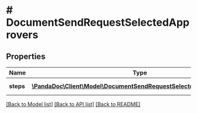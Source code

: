 # # DocumentSendRequestSelectedApprovers

## Properties

Name | Type | Description | Notes
------------ | ------------- | ------------- | -------------
**steps** | [**\PandaDoc\Client\Model\DocumentSendRequestSelectedApproversSteps[]**](DocumentSendRequestSelectedApproversSteps.md) | Approval steps | [optional]

[[Back to Model list]](../../README.md#models) [[Back to API list]](../../README.md#endpoints) [[Back to README]](../../README.md)
